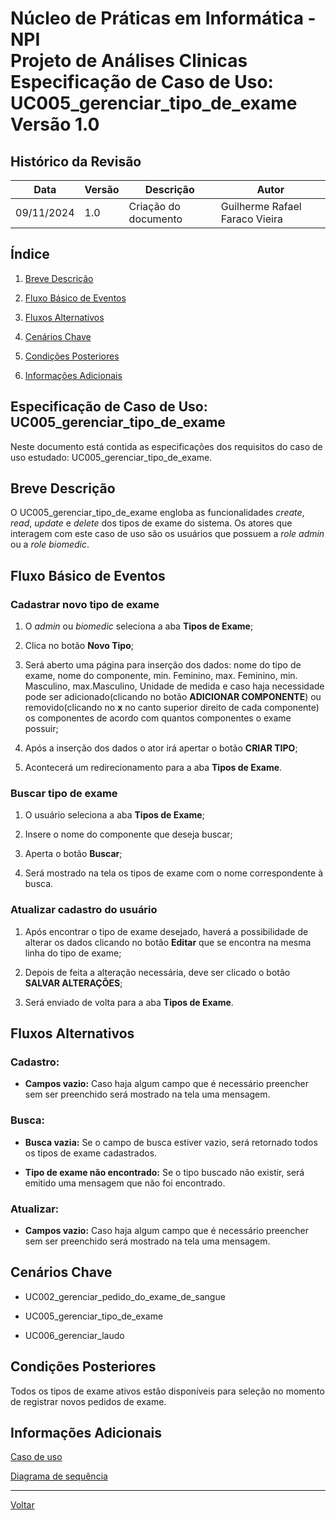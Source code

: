 # Núcleo de Práticas em Informática - NPI </br> Projeto de Análises Clinicas </br> Especificação de Caso de Uso: UC005_gerenciar_tipo_de_exame </br> Versão 1.0

## Histórico da Revisão

| Data | Versão | Descrição | Autor |
| ---- | ------ | --------- | ----- |
| 09/11/2024 | 1.0 | Criação do documento | Guilherme Rafael Faraco Vieira |


## Índice

1. [Breve Descrição](#breve-descrição)

2. [Fluxo Básico de Eventos](#fluxo-básico-de-eventos)

3. [Fluxos Alternativos](#fluxos-alternativos)

4. [Cenários Chave](#cenários-chave)

5. [Condições Posteriores](#condições-posteriores)

6.  [Informações Adicionais](#informações-adicionais)

## Especificação de Caso de Uso: UC005_gerenciar_tipo_de_exame

Neste documento está contida as especificações dos requisitos do caso de uso estudado: UC005_gerenciar_tipo_de_exame.

## Breve Descrição

O UC005_gerenciar_tipo_de_exame engloba as funcionalidades *create*, *read*, *update* e *delete* dos tipos de exame do sistema. Os atores que interagem com este caso de uso são os usuários que possuem a *role admin* ou a *role biomedic*.

## Fluxo Básico de Eventos

### Cadastrar novo tipo de exame

  1. O *admin* ou *biomedic* seleciona a aba **Tipos de Exame**;

  2. Clica no botão **Novo Tipo**;

  3. Será aberto uma página para inserção dos dados: nome do tipo de exame, nome do componente, min. Feminino, max. Feminino, min. Masculino, max.Masculino, Unidade de medida e caso haja necessidade pode ser adicionado(clicando no botão **ADICIONAR COMPONENTE**) ou removido(clicando no **x** no canto superior direito de cada componente) os componentes de acordo com quantos componentes o exame possuir;

  4. Após a inserção dos dados o ator irá apertar o botão **CRIAR TIPO**;

  5. Acontecerá um redirecionamento para a aba **Tipos de Exame**.

### Buscar tipo de exame

1. O usuário seleciona a aba **Tipos de Exame**;

2. Insere o nome do componente que deseja buscar;

3. Aperta o botão **Buscar**;

4. Será mostrado na tela os tipos de exame com o nome correspondente à busca.


### Atualizar cadastro do usuário

1. Após encontrar o tipo de exame desejado, haverá a possibilidade de alterar os dados clicando no botão **Editar** que se encontra na mesma linha do tipo de exame;

2. Depois de feita a alteração necessária, deve ser clicado o botão **SALVAR ALTERAÇÕES**;

3. Será enviado de volta para a aba **Tipos de Exame**.


## Fluxos Alternativos

### **Cadastro:**

- **Campos vazio:** Caso haja algum campo que é necessário preencher sem ser preenchido será mostrado na tela uma mensagem.

### **Busca:**

- **Busca vazia:** Se o campo de busca estiver vazio, será retornado todos os tipos de exame cadastrados.

- **Tipo de exame não encontrado:** Se o tipo buscado não existir, será emitido uma mensagem que não foi encontrado.

### **Atualizar:**

- **Campos vazio:** Caso haja algum campo que é necessário preencher sem ser preenchido será mostrado na tela uma mensagem.

## Cenários Chave

- UC002_gerenciar_pedido_do_exame_de_sangue

- UC005_gerenciar_tipo_de_exame

- UC006_gerenciar_laudo


## Condições Posteriores

Todos os tipos de exame ativos estão disponíveis para seleção no momento de registrar novos pedidos de exame.

## Informações Adicionais

[Caso de uso](../caso_de_uso.md)

[Diagrama de sequência](../diagramas_de_sequencia/UC005_gerenciar_tipo_de_exame.md)

---

[Voltar](README.md)
